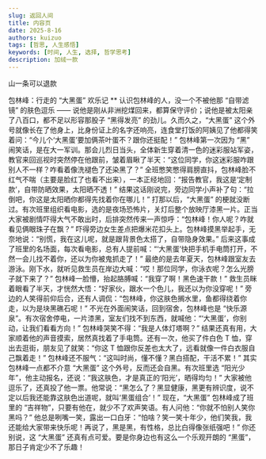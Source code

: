 ```yaml
---
slug: 返回人间
title: 内容页
date: 2025-8-16
authors: kuizuo
tags: [哲思, 人生感悟]
keywords: [时间, 人生, 选择, 哲学思考]
description: 加绒一款
---
```


山一条可以退款
<!-- truncate -->

包林峰：行走的 “大黑蛋” 欢乐记
**
认识包林峰的人，没一个不被他那 “自带滤镜” 的肤色逗乐 —— 说他是刚从非洲挖煤回来，都算保守评价；说他是被太阳亲了八百口，都不足以形容那股子 “黑得发亮” 的劲儿。久而久之，“大黑蛋” 这个外号就像长在了他身上，比身份证上的名字还响亮，连食堂打饭的阿姨见了他都得笑着问：“今儿个‘大黑蛋’要加俩茶叶蛋不？跟你还挺配！”
包林峰第一次因为 “黑” 闹笑话，是在大一军训。那会儿烈日当头，全体新生穿着清一色的迷彩服站军姿，教官来回巡视时突然停在他跟前，皱着眉瞅了半天：“这位同学，你这迷彩服咋跟别人不一样？咋看着像洗褪色了还染黑了？” 全班憋笑憋得肩膀直抖，包林峰脸不红气不喘（主要是脸红了也看不出来），一本正经地回：“报告教官，我这是‘定制款’，自带防晒效果，太阳晒不透！” 结果这话刚说完，旁边同学小声补了句：“拉倒吧，你这是太阳晒你都得先找着你在哪儿！”
打那以后，“大黑蛋” 的梗就没断过。有次班里组织看电影，选的是夜场恐怖片，关灯后整个放映厅漆黑一片。正当大家被剧情吓得大气不敢出时，后排突然传来一声惊呼：“包林峰！你人呢？咋就看见俩眼珠子在飘？” 吓得旁边女生差点把爆米花扣头上。包林峰摸黑举起手，无奈地说：“别慌，我在这儿呢，就是跟背景色太搭了，自带隐身效果。” 后来这事成了班里的名场面，每次看电影，总有人提前喊：“‘大黑蛋’快把手机手电筒打开，不然一会儿找不着你，还以为你被鬼抓走了！”
最绝的是去年夏天，包林峰跟室友去游泳。刚下水，就听见救生员在岸边大喊：“哎！那位同学，你泳衣呢？怎么光膀子就下来了？” 包林峰一脸懵，抬起胳膊喊：“我穿了啊！黑色速干款！” 救生员眯着眼看了半天，才恍然大悟：“好家伙，跟水一个色儿，我还以为你没穿呢！” 旁边的人笑得前仰后合，还有人调侃：“包林峰，你这肤色搁水里，鱼都得绕着你走，以为是块黑礁石呢！”
不光在外面闹笑话，回到宿舍，包林峰也是 “快乐源泉”。有次宿舍停电，一片漆黑，室友们找不到东西，就喊他：“‘大黑蛋’，你别动，让我们看看方向！” 包林峰哭笑不得：“我是人体灯塔啊？” 结果还真有用，大家顺着他的声音摸索，居然真找着了手电筒。还有一次，他买了件白色 T 恤，穿出去逛街，朋友见了就笑：“你这 T 恤跟你反差也太大了，远看就像一件白衣服自己飘着走！” 包林峰还不服气：“这叫时尚，懂不懂？黑白搭配，干活不累！”
其实包林峰一点都不介意 “大黑蛋” 这个外号，反而还会自黑。有次班里选 “阳光少年”，他主动报名，还说：“我这肤色，才是真正的‘阳光’，晒得均匀！” 大家被他逗乐了，还真投了他一票。他常说：“黑怎么了？黑显健康，黑更有辨识度，说不定以后我还能靠这肤色出道呢，就叫‘黑蛋组合’！”
现在，“大黑蛋” 包林峰成了班里的 “吉祥物”，只要有他在，就少不了欢声笑语。有人问他：“你就不怕别人笑你黑吗？” 他总是咧嘴一笑，露出一口白牙：“怕啥？笑一笑十年少，他们笑我，我还能给大家带来快乐呢！再说了，黑是黑，有性格，总比白得像张纸强吧！”
你还别说，这 “大黑蛋” 还真有点可爱。要是你身边也有这么一个乐观开朗的 “黑蛋”，那日子肯定少不了乐趣！
